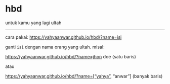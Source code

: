 # hbd
untuk kamu yang lagi ultah

---

cara pakai: https://yahyaanwar.github.io/hbd/?name=isi

ganti `isi` dengan nama orang yang ultah. misal:

https://yahyaanwar.github.io/hbd/?name=jhon doe
(satu baris)

atau

https://yahyaanwar.github.io/hbd/?name=[“yahya”, “anwar”]
(banyak baris)